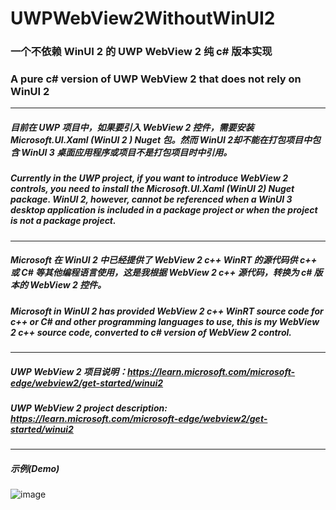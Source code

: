 # UWPWebView2WithoutWinUI2

### 一个不依赖 WinUI 2 的 UWP WebView 2 纯 c# 版本实现

### A pure c# version of UWP WebView 2 that does not rely on WinUI 2

------

##### 目前在 UWP 项目中，如果要引入 WebView 2 控件，需要安装 Microsoft.UI.Xaml (WinUI 2 ) Nuget 包。然而 WinUI 2却不能在打包项目中包含 WinUI 3 桌面应用程序或项目不是打包项目时中引用。

##### Currently in the UWP project, if you want to introduce WebView 2 controls, you need to install the Microsoft.UI.Xaml (WinUI 2) Nuget package. WinUI 2, however, cannot be referenced when a WinUI 3 desktop application is included in a package project or when the project is not a package project.

------

##### Microsoft 在 WinUI 2 中已经提供了 WebView 2 c++ WinRT 的源代码供 c++ 或 C# 等其他编程语言使用，这是我根据 WebView 2 c++ 源代码，转换为 c# 版本的 WebView 2 控件。

##### Microsoft in WinUI 2 has provided WebView 2 c++ WinRT source code for c++ or C# and other programming languages to use, this is my WebView 2 c++ source code, converted to c# version of WebView 2 control.

------

##### UWP WebView 2 项目说明：https://learn.microsoft.com/microsoft-edge/webview2/get-started/winui2

##### UWP WebView 2 project description: https://learn.microsoft.com/microsoft-edge/webview2/get-started/winui2

------

##### 示例(Demo)

![image](https://github.com/user-attachments/assets/d8c79d1d-6611-4b62-bec4-248624f36013)
